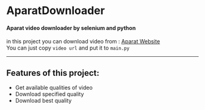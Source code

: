 # AparatDownloader
#### Aparat video downloader by selenium and python

in this project you can download video from : [Aparat Website](https://aparat.com)  
You can just copy `video url` and put it to `main.py`

____
## Features of this project:
- Get available qualities of video 
- Download specified quality
- Download best quality
